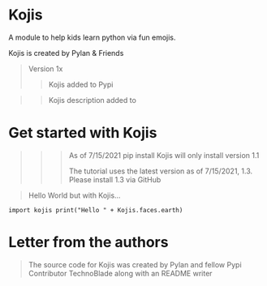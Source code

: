 # Kojis
A module to help kids learn python via fun emojis.

Kojis is created by Pylan & Friends

>Version 1x
>> Kojis added to Pypi

>> Kojis description added to





# Get started with Kojis

>>>As of 7/15/2021 pip install Kojis will only install version 1.1
>>>
>>>The tutorial uses the latest version as of 7/15/2021, 1.3. Please install 1.3 via GitHub

>Hello World but with Kojis...

``import kojis
  print("Hello " + Kojis.faces.earth)``
  
  # Letter from the authors
  
 >The source code for Kojis was created by Pylan and fellow Pypi Contributor TechnoBlade along with an README writer
  
  
  





